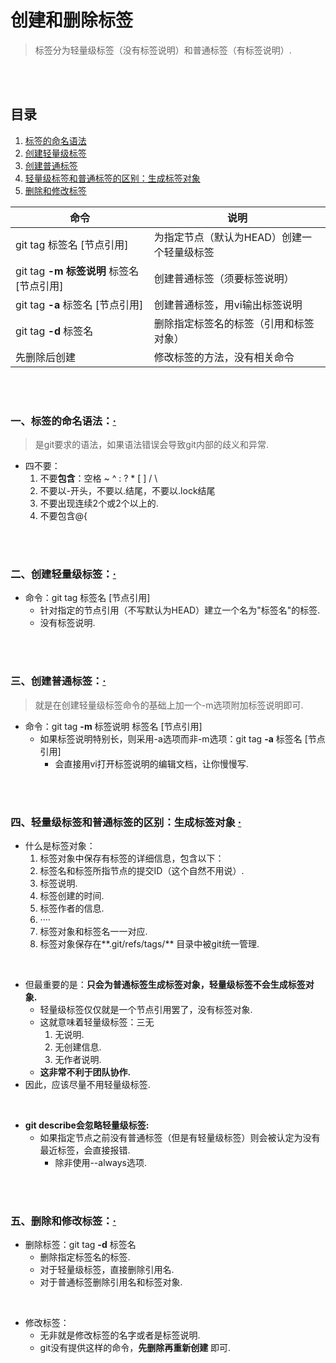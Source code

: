 # 创建和删除标签
> 标签分为轻量级标签（没有标签说明）和普通标签（有标签说明）.

<br><br>

## 目录

1. [标签的命名语法](#一标签的命名语法)
2. [创建轻量级标签](#二创建轻量级标签)
3. [创建普通标签](#三创建普通标签)
4. [轻量级标签和普通标签的区别：生成标签对象](#四轻量级标签和普通标签的区别生成标签对象--)
4. [删除和修改标签](#五删除和修改标签)

| 命令 | 说明 |
| --- | --- |
| git tag 标签名 [节点引用] | 为指定节点（默认为HEAD）创建一个轻量级标签 |
| git tag **-m 标签说明** 标签名 [节点引用] | 创建普通标签（须要标签说明）|
| git tag **-a** 标签名 [节点引用] | 创建普通标签，用vi输出标签说明 |
| git tag **-d** 标签名 | 删除指定标签名的标签（引用和标签对象）|
| 先删除后创建 | 修改标签的方法，没有相关命令 |

<br><br>

### 一、标签的命名语法：[·](#目录)
> 是git要求的语法，如果语法错误会导致git内部的歧义和异常.

- 四不要：
  1. 不要**包含**：空格 ~ ^ : ? \* [ ] / \\
  2. 不要以\-开头，不要以.结尾，不要以.lock结尾
  3. 不要出现连续2个或2个以上的.
  4. 不要包含@{

<br><br>

### 二、创建轻量级标签：[·](#目录)

- 命令：git tag 标签名 [节点引用]
  - 针对指定的节点引用（不写默认为HEAD）建立一个名为"标签名"的标签.
  - 没有标签说明.

<br><br>

### 三、创建普通标签：[·](#目录)
> 就是在创建轻量级标签命令的基础上加一个-m选项附加标签说明即可.

- 命令：git tag **-m** 标签说明 标签名 [节点引用]
  - 如果标签说明特别长，则采用-a选项而非-m选项：git tag **-a** 标签名 [节点引用]
    - 会直接用vi打开标签说明的编辑文档，让你慢慢写.

<br><br>

### 四、轻量级标签和普通标签的区别：生成标签对象  [·](#目录)

- 什么是标签对象：
  1. 标签对象中保存有标签的详细信息，包含以下：
    1. 标签名和标签所指节点的提交ID（这个自然不用说）.
    2. 标签说明.
    3. 标签创建的时间.
    4. 标签作者的信息.
    5. ····
  2. 标签对象和标签名一一对应.
  3. 标签对象保存在**.git/refs/tags/** 目录中被git统一管理.

<br>

- 但最重要的是：**只会为普通标签生成标签对象，轻量级标签不会生成标签对象.**
  - 轻量级标签仅仅就是一个节点引用罢了，没有标签对象.
  - 这就意味着轻量级标签：三无
    1. 无说明.
    2. 无创建信息.
    3. 无作者说明.
  - **这非常不利于团队协作.**
- 因此，应该尽量不用轻量级标签.

<br>

- **git describe会忽略轻量级标签:**
  - 如果指定节点之前没有普通标签（但是有轻量级标签）则会被认定为没有最近标签，会直接报错.
    - 除非使用--always选项.

<br><br>

### 五、删除和修改标签：[·](#目录)

- 删除标签：git tag **-d** 标签名
  - 删除指定标签名的标签.
  - 对于轻量级标签，直接删除引用名.
  - 对于普通标签删除引用名和标签对象.

<br>

- 修改标签：
  - 无非就是修改标签的名字或者是标签说明.
  - git没有提供这样的命令，**先删除再重新创建** 即可.
